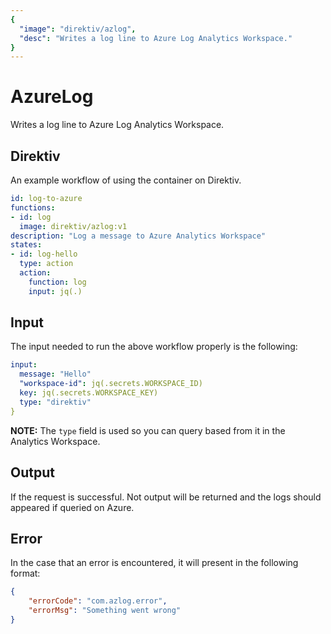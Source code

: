 ```yaml
---
{
  "image": "direktiv/azlog",
  "desc": "Writes a log line to Azure Log Analytics Workspace."
}
---
```


# AzureLog

Writes a log line to Azure Log Analytics Workspace.

## Direktiv

An example workflow of using the container on Direktiv.

```yaml
id: log-to-azure
functions:
- id: log
  image: direktiv/azlog:v1
description: "Log a message to Azure Analytics Workspace"
states:
- id: log-hello
  type: action
  action:
    function: log
    input: jq(.)
```

## Input

The input needed to run the above workflow properly is the following:

```yaml
input:
  message: "Hello"
  "workspace-id": jq(.secrets.WORKSPACE_ID)
  key: jq(.secrets.WORKSPACE_KEY)
  type: "direktiv"
}
```

**NOTE:** The `type` field is used so you can query based from it in the Analytics Workspace.

## Output

If the request is successful. Not output will be returned and the logs should appeared if queried on Azure.

## Error

In the case that an error is encountered, it will present in the following format:

```json
{
    "errorCode": "com.azlog.error",
    "errorMsg": "Something went wrong"
}
```